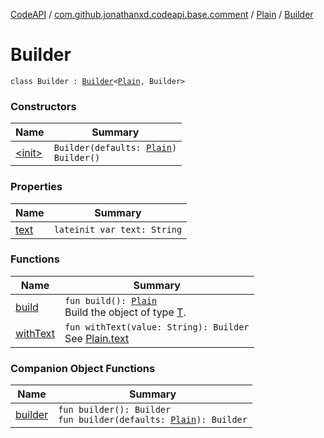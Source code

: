 [CodeAPI](../../../index.md) / [com.github.jonathanxd.codeapi.base.comment](../../index.md) / [Plain](../index.md) / [Builder](.)

# Builder

`class Builder : `[`Builder`](../../../com.github.jonathanxd.codeapi.builder/-builder/index.md)`<`[`Plain`](../index.md)`, Builder>`

### Constructors

| Name | Summary |
|---|---|
| [&lt;init&gt;](-init-.md) | `Builder(defaults: `[`Plain`](../index.md)`)`<br>`Builder()` |

### Properties

| Name | Summary |
|---|---|
| [text](text.md) | `lateinit var text: String` |

### Functions

| Name | Summary |
|---|---|
| [build](build.md) | `fun build(): `[`Plain`](../index.md)<br>Build the object of type [T](#). |
| [withText](with-text.md) | `fun withText(value: String): Builder`<br>See [Plain.text](../text.md) |

### Companion Object Functions

| Name | Summary |
|---|---|
| [builder](builder.md) | `fun builder(): Builder`<br>`fun builder(defaults: `[`Plain`](../index.md)`): Builder` |
